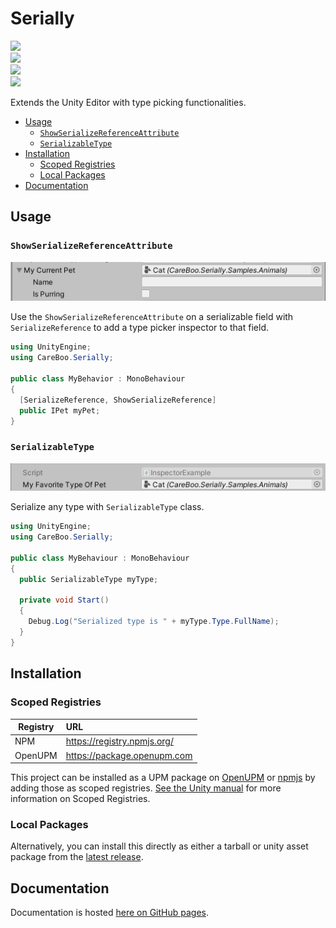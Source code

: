 <h1 id="Serially">
Serially

</h1>
<p>
  <a href="LICENSE.md">
    <img src="https://img.shields.io/github/license/CareBoo/Serially"/>
  </a>
  </br>
  <a href="https://github.com/CareBoo/Serially/actions/workflows/test.yaml">
    <img src="https://img.shields.io/github/checks-status/CareBoo/Serially/main"/>
  </a>
  </br>
  <a href="https://www.npmjs.com/package/com.careboo.serially">
    <img src="https://img.shields.io/npm/v/com.careboo.serially"/>
  </a>
  </br>
  <a href="https://openupm.com/packages/com.careboo.serially/">
    <img src="https://img.shields.io/npm/v/com.careboo.serially?label=openupm&registry_uri=https://package.openupm.com"/>
  </a>
</p>

</h1>

Extends the Unity Editor with type picking functionalities.

- [Usage](#usage)
  - [`ShowSerializeReferenceAttribute`](#showserializereferenceattribute)
  - [`SerializableType`](#serializabletype)
- [Installation](#installation)
  - [Scoped Registries](#scoped-registries)
  - [Local Packages](#local-packages)
- [Documentation](#documentation)

## Usage

### `ShowSerializeReferenceAttribute`

![ShowSerializeReferenceAttribute](Documentation~/images/ShowSerializeReferenceDrawer.png)

Use the `ShowSerializeReferenceAttribute` on a serializable field with `SerializeReference` to add a type picker inspector to that field.

```cs
using UnityEngine;
using CareBoo.Serially;

public class MyBehavior : MonoBehaviour
{
  [SerializeReference, ShowSerializeReference]
  public IPet myPet;
}
```

### `SerializableType`

![SerializableType](Documentation~/images/SerializableTypeDrawer.png)

Serialize any type with `SerializableType` class.

```cs
using UnityEngine;
using CareBoo.Serially;

public class MyBehaviour : MonoBehaviour
{
  public SerializableType myType;
  
  private void Start()
  {
    Debug.Log("Serialized type is " + myType.Type.FullName);
  }
}
```

## Installation

### Scoped Registries

| Registry | URL                         |
|----------|:----------------------------|
| NPM      | https://registry.npmjs.org/ |
| OpenUPM  | https://package.openupm.com |

This project can be installed as a UPM package on [OpenUPM](https://openupm.com/packages/com.careboo.serially/)
or [npmjs](https://www.npmjs.com/package/com.careboo.serially) by adding those as scoped registries. [See the Unity manual](https://docs.unity3d.com/Manual/upm-scoped.html) for more information on Scoped Registries.

### Local Packages

Alternatively, you can install this directly as either a tarball or unity asset package from
the [latest release](https://github.com/CareBoo/Serially/releases/latest).

## Documentation

Documentation is hosted [here on GitHub pages](https://careboo.github.io/Serially/2.2).
